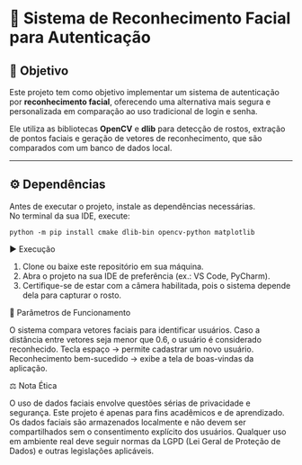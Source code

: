 # 👤 Sistema de Reconhecimento Facial para Autenticação

## 🎯 Objetivo
Este projeto tem como objetivo implementar um sistema de autenticação por **reconhecimento facial**, oferecendo uma alternativa mais segura e personalizada em comparação ao uso tradicional de login e senha.  

Ele utiliza as bibliotecas **OpenCV** e **dlib** para detecção de rostos, extração de pontos faciais e geração de vetores de reconhecimento, que são comparados com um banco de dados local.

---

## ⚙️ Dependências
Antes de executar o projeto, instale as dependências necessárias.  
No terminal da sua IDE, execute:  

```
python -m pip install cmake dlib-bin opencv-python matplotlib
```


▶️ Execução
1. Clone ou baixe este repositório em sua máquina.
2. Abra o projeto na sua IDE de preferência (ex.: VS Code, PyCharm).
3. Certifique-se de estar com a câmera habilitada, pois o sistema depende dela para capturar o rosto.

🔧 Parâmetros de Funcionamento

O sistema compara vetores faciais para identificar usuários.
Caso a distância entre vetores seja menor que 0.6, o usuário é considerado reconhecido.
Tecla espaço → permite cadastrar um novo usuário.
Reconhecimento bem-sucedido → exibe a tela de boas-vindas da aplicação.

⚖️ Nota Ética

O uso de dados faciais envolve questões sérias de privacidade e segurança.
Este projeto é apenas para fins acadêmicos e de aprendizado.
Os dados faciais são armazenados localmente e não devem ser compartilhados sem o consentimento explícito dos usuários.
Qualquer uso em ambiente real deve seguir normas da LGPD (Lei Geral de Proteção de Dados) e outras legislações aplicáveis.
